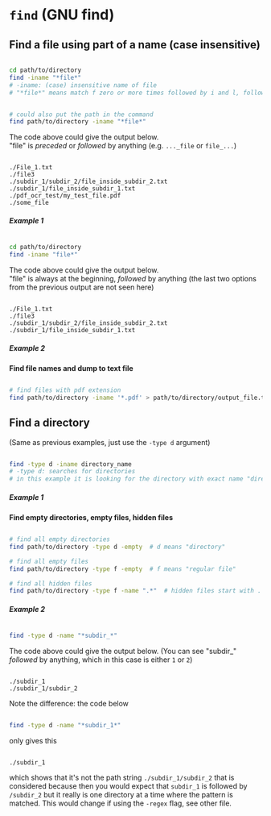 # `find` (GNU find)

## Find a file using part of a name (case insensitive)

```Bash

cd path/to/directory
find -iname "*file*"
# -iname: (case) insensitive name of file
# "*file*" means match f zero or more times followed by i and l, followed by e zero or more times

```

```Bash

# could also put the path in the command
find path/to/directory -iname "*file*"

```

The code above could give the output below.  
"file" is *preceded* or *followed* by anything (e.g. `..._file` or `file_...`)

```

./File_1.txt
./file3
./subdir_1/subdir_2/file_inside_subdir_2.txt
./subdir_1/file_inside_subdir_1.txt
./pdf_ocr_test/my_test_file.pdf
./some_file

```

##### Example 1

```Bash

cd path/to/directory
find -iname "file*"

```

The code above could give the output below.  
"file" is always at the beginning, *followed* by anything (the last two options from the previous 
output are not seen here)

```

./File_1.txt
./file3
./subdir_1/subdir_2/file_inside_subdir_2.txt
./subdir_1/file_inside_subdir_1.txt

```

##### Example 2

**Find file names and dump to text file**

```Bash

# find files with pdf extension
find path/to/directory -iname '*.pdf' > path/to/directory/output_file.txt

```


<!-- ≈≈≈≈≈≈≈≈≈≈≈≈≈≈≈≈≈≈≈≈≈≈≈≈≈≈≈≈≈≈≈≈≈≈≈≈≈≈≈≈≈≈≈***≈≈≈≈≈≈≈≈≈≈≈≈≈≈≈≈≈≈≈≈≈≈≈≈≈≈≈≈≈≈≈≈≈≈≈≈≈≈≈≈≈≈≈≈≈ -->
## Find a directory

(Same as previous examples, just use the `-type d` argument)

```Bash

find -type d -iname directory_name
# -type d: searches for directories
# in this example it is looking for the directory with exact name "directory_name"

```

##### Example 1

**Find empty directories, empty files, hidden files**

```Bash

# find all empty directories
find path/to/directory -type d -empty  # d means "directory"

# find all empty files
find path/to/directory -type f -empty  # f means "regular file"

# find all hidden files
find path/to/directory -type f -name ".*"  # hidden files start with .

```

##### Example 2

```Bash

find -type d -name "*subdir_*"

```

The code above could give the output below. (You can see "subdir_" *followed* by anything, which in
this case is either `1` or `2`)

```

./subdir_1
./subdir_1/subdir_2

```

Note the difference: the code below

```Bash

find -type d -name "*subdir_1*"

```

only gives this

```

./subdir_1

```

which shows that it's not the path string `./subdir_1/subdir_2` that is considered because then you
would expect that `subdir_1` is followed by `/subdir_2` but it really is one directory at a time
where the pattern is matched. This would change if using the `-regex` flag, see other file.


<!-- maybe look at this site -->
<!-- https://www.tecmint.com/35-practical-examples-of-linux-find-command/ -->
<!-- Part III – Search Files Based On Owners and Groups -->
